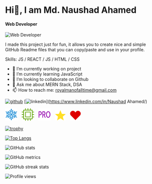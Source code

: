 # Hi👋,  I am Md. Naushad Ahamed
#### Web Developer
![Web Developer](https://www.gamesreviews.com/wp-content/uploads/2020/03/20170301155447.jpg)

I made this project just for fun, it allows you to create nice and simple GitHub Readme files that you can copy/paste and use in your profile.

Skills:  JS / REACT / JS / HTML / CSS

- 🔭 I’m currently working on project 
- 🌱 I’m currently learning JavaScript 
- 👯 I’m looking to collaborate on Github 
- 💬 Ask me about MERN Stack, DSA 
- 📫 How to reach me: royalmanofalltime@gmail.com 


[<img src='https://cdn.jsdelivr.net/npm/simple-icons@3.0.1/icons/github.svg' alt='github' height='40'>](https://github.com/naushadcom)  [<img src='https://cdn.jsdelivr.net/npm/simple-icons@3.0.1/icons/linkedin.svg' alt='linkedin' height='40'>](https://www.linkedin.com/in/Naushad Ahamed/)  

<a href='https://archiveprogram.github.com/'><img src='https://raw.githubusercontent.com/acervenky/animated-github-badges/master/assets/acbadge.gif' width='40' height='40'></a> <a href='https://docs.github.com/en/developers'><img src='https://raw.githubusercontent.com/acervenky/animated-github-badges/master/assets/devbadge.gif' width='40' height='40'></a> <a href='https://github.com/pricing'><img src='https://raw.githubusercontent.com/acervenky/animated-github-badges/master/assets/pro.gif' width='40' height='40'></a> <a href='https://stars.github.com/'><img src='https://raw.githubusercontent.com/acervenky/animated-github-badges/master/assets/starbadge.gif' width='35' height='35'></a> <a href='https://docs.github.com/en/github/supporting-the-open-source-community-with-github-sponsors'><img src='https://raw.githubusercontent.com/acervenky/animated-github-badges/master/assets/sponsorbadge.gif' width='35' height='35'></a> 

[![trophy](https://github-profile-trophy.vercel.app/?username=naushadcom)](https://github.com/ryo-ma/github-profile-trophy)

[![Top Langs](https://github-readme-stats.vercel.app/api/top-langs/?username=naushadcom)](https://github.com/anuraghazra/github-readme-stats)

![GitHub stats](https://github-readme-stats.vercel.app/api?username=naushadcom&show_icons=true&count_private=true)  

![GitHub metrics](https://metrics.lecoq.io/naushadcom)  

![GitHub streak stats](https://github-readme-streak-stats.herokuapp.com/?user=naushadcom)  

![Profile views](https://gpvc.arturio.dev/naushadcom)  
